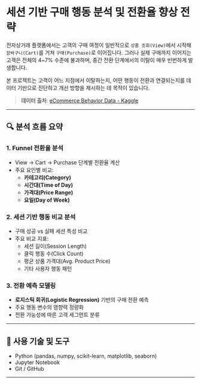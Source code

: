 # 세션 기반 구매 행동 분석 및 전환율 향상 전략

전자상거래 플랫폼에서는 고객의 구매 여정이 일반적으로 `상품 조회(View)`에서 시작해 `장바구니(Cart)`를 거쳐 `구매(Purchase)`로 이어집니다. 그러나 실제 구매까지 이어지는 고객은 전체의 4~7% 수준에 불과하며, 중간 전환 단계에서의 이탈이 매우 빈번하게 발생합니다.

본 프로젝트는 고객이 어느 지점에서 이탈하는지, 어떤 행동이 전환과 연결되는지를 데이터 기반으로 진단하고 개선 방향을 제시하는 데 목적이 있습니다.

> **데이터 출처**: [eCommerce Behavior Data - Kaggle](https://www.kaggle.com/datasets/mkechinov/ecommerce-behavior-data-from-multi-category-store)

---

## 🔍 분석 흐름 요약

### 1. Funnel 전환율 분석
- View → Cart → Purchase 단계별 전환율 계산
- 주요 요인별 비교:
  - **카테고리(Category)**  
  - **시간대(Time of Day)**  
  - **가격대(Price Range)**  
  - **요일(Day of Week)**

### 2. 세션 기반 행동 비교 분석
- 구매 성공 vs 실패 세션 특성 비교
- 주요 비교 지표:
  - 세션 길이(Session Length)
  - 클릭 행동 수(Click Count)
  - 평균 상품 가격대(Avg. Product Price)
  - 기타 사용자 행동 패턴

### 3. 전환 예측 모델링
- **로지스틱 회귀(Logistic Regression)** 기반의 구매 전환 예측
- 주요 행동 변수의 영향력 정량화
- 전환 가능성에 따른 고객 세그먼트 분류

---

## 🧰 사용 기술 및 도구

- Python (pandas, numpy, scikit-learn, matplotlib, seaborn)
- Jupyter Notebook
- Git / GitHub

---


